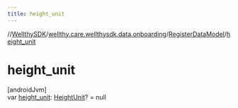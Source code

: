 ```yaml
---
title: height_unit
---
```

//[WellthySDK](../../../index.html)/[wellthy.care.wellthysdk.data.onboarding](../index.html)/[RegisterDataModel](index.html)/[height_unit](height_unit.html)



# height_unit



[androidJvm]\
var [height_unit](height_unit.html): [HeightUnit](../-height-unit/index.html)? = null




